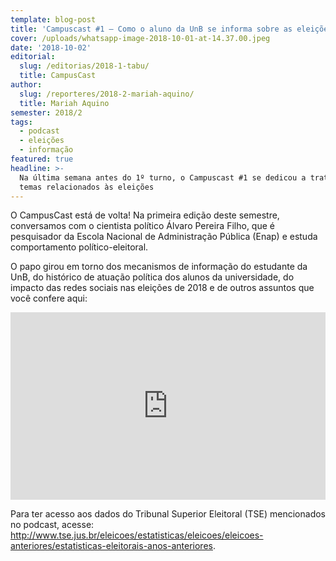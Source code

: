 ```yaml
---
template: blog-post
title: 'Campuscast #1 – Como o aluno da UnB se informa sobre as eleições?'
cover: /uploads/whatsapp-image-2018-10-01-at-14.37.00.jpeg
date: '2018-10-02'
editorial:
  slug: /editorias/2018-1-tabu/
  title: CampusCast
author:
  slug: /reporteres/2018-2-mariah-aquino/
  title: Mariah Aquino
semester: 2018/2
tags:
  - podcast
  - eleições
  - informação
featured: true
headline: >-
  Na última semana antes do 1º turno, o Campuscast #1 se dedicou a tratar de
  temas relacionados às eleições
---
```

O CampusCast está de volta! Na primeira edição deste semestre, conversamos com o cientista político Álvaro Pereira Filho, que é pesquisador da Escola Nacional de Administração Pública (Enap) e estuda comportamento político-eleitoral. 

O papo girou em torno dos mecanismos de informação do estudante da UnB, do histórico de atuação política dos alunos da universidade, do impacto das redes sociais nas eleições de 2018 e de outros assuntos que você confere aqui: 

<iframe width="100%" height="300" scrolling="no" frameborder="no" allow="autoplay" src="https://w.soundcloud.com/player/?url=https%3A//api.soundcloud.com/tracks/508176195&color=%23ff5500&auto_play=false&hide_related=false&show_comments=true&show_user=true&show_reposts=false&show_teaser=true&visual=true"></iframe>

Para ter acesso aos dados do Tribunal Superior Eleitoral (TSE) mencionados no podcast, acesse: <http://www.tse.jus.br/eleicoes/estatisticas/eleicoes/eleicoes-anteriores/estatisticas-eleitorais-anos-anteriores>.
